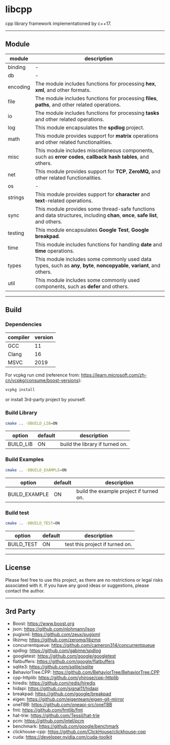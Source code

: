 # libcpp

cpp library framework implementationed by c++17.

---



## Module

| module   | description                                                  |
| -------- | ------------------------------------------------------------ |
| binding  | -                                                            |
| db       | -                                                            |
| encoding | The module includes functions for processing **hex**, **xml**, and other formats. |
| file     | The module includes functions for processing **files**, **paths**, and other related operations. |
| io       | The module includes functions for processing **tasks** and other related operations. |
| log      | This module encapsulates the **spdlog** project.             |
| math     | This module provides support for **matrix** operations and other related functionalities. |
| misc     | This module includes miscellaneous components, such as **error codes**, **callback hash tables**, and others. |
| net      | This module provides support for **TCP**, **ZeroMQ,** and other related functionalities. |
| os       | -                                                            |
| strings  | This module provides support for **character** and **text**-related operations. |
| sync     | This module provides some thread-safe functions and data structures, including **chan**, **once**, **safe list**, and others. |
| testing  | This module encapsulates **Google Test**, **Google breakpad**. |
| time     | This module includes functions for handling **date** and **time** operations. |
| types    | This module includes some commonly used data types, such as **any**, **byte**, **noncopyable**, **variant**, and others. |
| util     | This module includes some commonly used components, such as **defer** and others. |

---



## Build

### Dependencies

| compiler | version         |
| -------- | --------------- |
| GCC      | 11              |
| Clang    | 16              |
| MSVC     | 2019            |

For vcpkg run cmd (reference from: https://learn.microsoft.com/zh-cn/vcpkg/consume/boost-versions):

```cmd
vcpkg install
```

or install 3rd-party project by yourself.

### Build Library

```sh
cmake .. -DBUILD_LIB=ON
```

| option    | default | description                     |
| --------- | ------- | ------------------------------- |
| BUILD_LIB | ON      | build the library if turned on. |

### Build Examples

```sh
cmake .. -DBUILD_EXAMPLE=ON
```

| option        | default | description                             |
| ------------- | ------- | --------------------------------------- |
| BUILD_EXAMPLE | ON      | build the example project if turned on. |

### Build test

```sh
cmake .. -DBUILD_TEST=ON
```

| option     | default | description                     |
| ---------- | ------- | ------------------------------- |
| BUILD_TEST | ON      | test this project if turned on. |

---



## License

Please feel free to use this project, as there are no restrictions or legal risks associated with it. If you have any good ideas or suggestions, please contact the author.

---



## 3rd Party

- Boost: https://www.boost.org
- json: https://github.com/nlohmann/json
- pugixml: https://github.com/zeux/pugixml
- libzmq: https://github.com/zeromq/libzmq
- concurrentqueue: https://github.com/cameron314/concurrentqueue
- spdlog: https://github.com/gabime/spdlog
- googletest: https://github.com/google/googletest
- flatbuffers: https://github.com/google/flatbuffers
- sqlite3: https://github.com/sqlite/sqlite
- BehaviorTree.CPP: https://github.com/BehaviorTree/BehaviorTree.CPP
- cpp-httplib: https://github.com/yhirose/cpp-httplib
- hiredis: https://github.com/redis/hiredis
- hidapi: https://github.com/signal11/hidapi
- breakpad: https://github.com/google/breakpad
- eigen: https://github.com/eigenteam/eigen-git-mirror
- oneTBB: https://github.com/oneapi-src/oneTBB
- fmt: https://github.com/fmtlib/fmt
- hat-trie: https://github.com/Tessil/hat-trie
- pcm: https://github.com/intel/pcm
- benchmark: https://github.com/google/benchmark
- clickhouse-cpp: https://github.com/ClickHouse/clickhouse-cpp
- cuda: https://developer.nvidia.com/cuda-toolkit